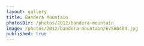 ```yaml
---
layout: gallery
title: Bandera Mountain
photosDir: /photos/2012/bandera-mountain
image: /photos/2012/bandera-mountain/6V5A0404.jpg
published: true
---
```

